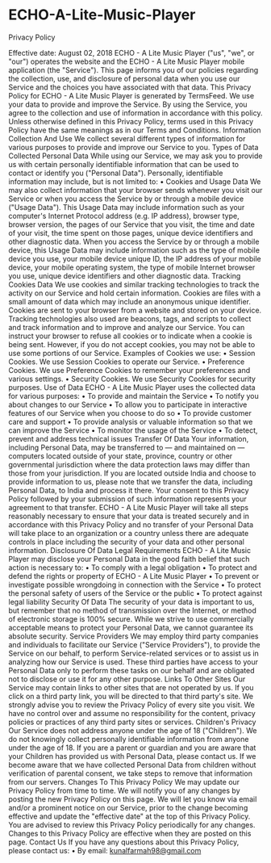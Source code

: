 # ECHO-A-Lite-Music-Player

Privacy Policy 

Effective date: August 02, 2018 ECHO - A Lite Music Player ("us", "we", or "our") operates the website and the ECHO - A Lite Music Player mobile application (the "Service"). This page informs you of our policies regarding the collection, use, and disclosure of personal data when you use our Service and the choices you have associated with that data. This Privacy Policy for ECHO - A Lite Music Player is generated by TermsFeed. We use your data to provide and improve the Service. By using the Service, you agree to the collection and use of information in accordance with this policy. Unless otherwise defined in this Privacy Policy, terms used in this Privacy Policy have the same meanings as in our Terms and Conditions. Information Collection And Use We collect several different types of information for various purposes to provide and improve our Service to you. Types of Data Collected Personal Data While using our Service, we may ask you to provide us with certain personally identifiable information that can be used to contact or identify you ("Personal Data"). Personally, identifiable information may include, but is not limited to: •	Cookies and Usage Data We may also collect information that your browser sends whenever you visit our Service or when you access the Service by or through a mobile device ("Usage Data"). This Usage Data may include information such as your computer's Internet Protocol address (e.g. IP address), browser type, browser version, the pages of our Service that you visit, the time and date of your visit, the time spent on those pages, unique device identifiers and other diagnostic data. When you access the Service by or through a mobile device, this Usage Data may include information such as the type of mobile device you use, your mobile device unique ID, the IP address of your mobile device, your mobile operating system, the type of mobile Internet browser you use, unique device identifiers and other diagnostic data. Tracking Cookies Data We use cookies and similar tracking technologies to track the activity on our Service and hold certain information. Cookies are files with a small amount of data which may include an anonymous unique identifier. Cookies are sent to your browser from a website and stored on your device. Tracking technologies also used are beacons, tags, and scripts to collect and track information and to improve and analyze our Service. You can instruct your browser to refuse all cookies or to indicate when a cookie is being sent. However, if you do not accept cookies, you may not be able to use some portions of our Service. Examples of Cookies we use: •	Session Cookies. We use Session Cookies to operate our Service. •	Preference Cookies. We use Preference Cookies to remember your preferences and various settings. •	Security Cookies. We use Security Cookies for security purposes. Use of Data ECHO - A Lite Music Player uses the collected data for various purposes: •	To provide and maintain the Service •	To notify you about changes to our Service •	To allow you to participate in interactive features of our Service when you choose to do so •	To provide customer care and support •	To provide analysis or valuable information so that we can improve the Service •	To monitor the usage of the Service •	To detect, prevent and address technical issues Transfer Of Data Your information, including Personal Data, may be transferred to — and maintained on — computers located outside of your state, province, country or other governmental jurisdiction where the data protection laws may differ than those from your jurisdiction. If you are located outside India and choose to provide information to us, please note that we transfer the data, including Personal Data, to India and process it there. Your consent to this Privacy Policy followed by your submission of such information represents your agreement to that transfer. ECHO - A Lite Music Player will take all steps reasonably necessary to ensure that your data is treated securely and in accordance with this Privacy Policy and no transfer of your Personal Data will take place to an organization or a country unless there are adequate controls in place including the security of your data and other personal information. Disclosure Of Data Legal Requirements ECHO - A Lite Music Player may disclose your Personal Data in the good faith belief that such action is necessary to: •	To comply with a legal obligation •	To protect and defend the rights or property of ECHO - A Lite Music Player •	To prevent or investigate possible wrongdoing in connection with the Service •	To protect the personal safety of users of the Service or the public •	To protect against legal liability Security Of Data The security of your data is important to us, but remember that no method of transmission over the Internet, or method of electronic storage is 100% secure. While we strive to use commercially acceptable means to protect your Personal Data, we cannot guarantee its absolute security. Service Providers We may employ third party companies and individuals to facilitate our Service ("Service Providers"), to provide the Service on our behalf, to perform Service-related services or to assist us in analyzing how our Service is used. These third parties have access to your Personal Data only to perform these tasks on our behalf and are obligated not to disclose or use it for any other purpose. Links To Other Sites Our Service may contain links to other sites that are not operated by us. If you click on a third party link, you will be directed to that third party's site. We strongly advise you to review the Privacy Policy of every site you visit. We have no control over and assume no responsibility for the content, privacy policies or practices of any third party sites or services. Children's Privacy Our Service does not address anyone under the age of 18 ("Children"). We do not knowingly collect personally identifiable information from anyone under the age of 18. If you are a parent or guardian and you are aware that your Children has provided us with Personal Data, please contact us. If we become aware that we have collected Personal Data from children without verification of parental consent, we take steps to remove that information from our servers. Changes To This Privacy Policy We may update our Privacy Policy from time to time. We will notify you of any changes by posting the new Privacy Policy on this page. We will let you know via email and/or a prominent notice on our Service, prior to the change becoming effective and update the "effective date" at the top of this Privacy Policy. You are advised to review this Privacy Policy periodically for any changes. Changes to this Privacy Policy are effective when they are posted on this page. Contact Us If you have any questions about this Privacy Policy, please contact us: •	By email: kunalfarmah98@gmail.com
